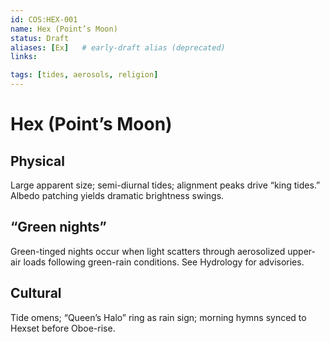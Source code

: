 ```yaml
---
id: COS:HEX-001
name: Hex (Point’s Moon)
status: Draft
aliases: [Ex]   # early-draft alias (deprecated)
links:

tags: [tides, aerosols, religion]
---
```


# Hex (Point’s Moon)

## Physical
Large apparent size; semi-diurnal tides; alignment peaks drive “king tides.” Albedo patching yields dramatic brightness swings.

## “Green nights”
Green-tinged nights occur when light scatters through aerosolized upper-air loads following green-rain conditions. See Hydrology for advisories.

## Cultural
Tide omens; “Queen’s Halo” ring as rain sign; morning hymns synced to Hexset before Oboe-rise.